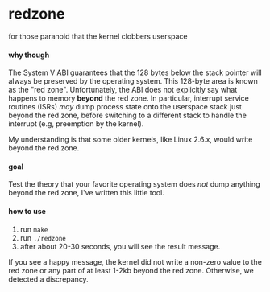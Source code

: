 # redzone
for those paranoid that the kernel clobbers userspace

#### why though

The System V ABI guarantees that the 128 bytes below the stack pointer
will always be preserved by the operating system.
This 128-byte area is known as the "red zone".
Unfortunately, the ABI does not explicitly say what happens to memory **beyond**
the red zone.
In particular, interrupt service routines (ISRs) *may* dump process state onto the userspace
stack just beyond the red zone, before switching to a different stack to handle
the interrupt (e.g, preemption by the kernel).

My understanding is that some older kernels, like Linux 2.6.x, would
write beyond the red zone.

#### goal

Test the theory that your favorite operating system does *not* dump anything beyond
the red zone, I've written this little tool.

#### how to use

1. run `make`
2. run `./redzone`
3. after about 20-30 seconds, you will see the result message.


If you see a happy message, the kernel did not write a non-zero value to the
red zone or any part of at least 1-2kb beyond the red zone.
Otherwise, we detected a discrepancy.
